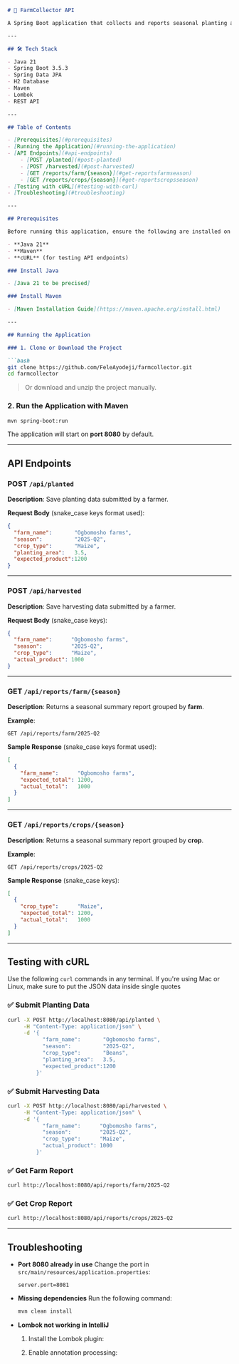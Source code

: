 ````markdown
# 🌾 FarmCollector API

A Spring Boot application that collects and reports seasonal planting and harvesting data from farms. The API allows us to submit planting and harvesting records and generate reports by farm and crop per season.

---

## 🛠️ Tech Stack

- Java 21
- Spring Boot 3.5.3
- Spring Data JPA
- H2 Database
- Maven
- Lombok
- REST API

---

## Table of Contents

- [Prerequisites](#prerequisites)
- [Running the Application](#running-the-application)
- [API Endpoints](#api-endpoints)
    - [POST /planted](#post-planted)
    - [POST /harvested](#post-harvested)
    - [GET /reports/farm/{season}](#get-reportsfarmseason)
    - [GET /reports/crops/{season}](#get-reportscropsseason)
- [Testing with cURL](#testing-with-curl)
- [Troubleshooting](#troubleshooting)

---

## Prerequisites

Before running this application, ensure the following are installed on your machine:

- **Java 21**
- **Maven**
- **cURL** (for testing API endpoints)

### Install Java

- [Java 21 to be precised]

### Install Maven

- [Maven Installation Guide](https://maven.apache.org/install.html)

---

## Running the Application

### 1. Clone or Download the Project

```bash
git clone https://github.com/FeleAyodeji/farmcollector.git
cd farmcollector
````

> Or download and unzip the project manually.

### 2. Run the Application with Maven

```bash
mvn spring-boot:run
```

The application will start on **port 8080** by default.

---

## API Endpoints

### POST `/api/planted`

**Description**: Save planting data submitted by a farmer.

**Request Body** (snake\_case keys format used):

```json
{
  "farm_name":       "Ogbomosho farms",
  "season":          "2025-Q2",
  "crop_type":       "Maize",
  "planting_area":   3.5,
  "expected_product":1200
}
```

---

### POST `/api/harvested`

**Description**: Save harvesting data submitted by a farmer.

**Request Body** (snake\_case keys):

```json
{
  "farm_name":      "Ogbomosho farms",
  "season":         "2025-Q2",
  "crop_type":      "Maize",
  "actual_product": 1000
}
```

---

### GET `/api/reports/farm/{season}`

**Description**: Returns a seasonal summary report grouped by **farm**.

**Example**:

```http
GET /api/reports/farm/2025-Q2
```

**Sample Response** (snake\_case keys format used):

```json
[
  {
    "farm_name":      "Ogbomosho farms",
    "expected_total": 1200,
    "actual_total":   1000
  }
]
```

---

### GET `/api/reports/crops/{season}`

**Description**: Returns a seasonal summary report grouped by **crop**.

**Example**:

```http
GET /api/reports/crops/2025-Q2
```

**Sample Response** (snake\_case keys):

```json
[
  {
    "crop_type":      "Maize",
    "expected_total": 1200,
    "actual_total":   1000
  }
]
```

---

## Testing with cURL

Use the following `curl` commands in any terminal. If you're using Mac or Linux, make sure to put the JSON data inside single quotes

### ✅ Submit Planting Data

```bash
curl -X POST http://localhost:8080/api/planted \
     -H "Content-Type: application/json" \
     -d '{
           "farm_name":       "Ogbomosho farms",
           "season":          "2025-Q2",
           "crop_type":       "Beans",
           "planting_area":   3.5,
           "expected_product":1200
         }'
```

### ✅ Submit Harvesting Data

```bash
curl -X POST http://localhost:8080/api/harvested \
     -H "Content-Type: application/json" \
     -d '{
           "farm_name":      "Ogbomosho farms",
           "season":         "2025-Q2",
           "crop_type":      "Maize",
           "actual_product": 1000
         }'
```

### ✅ Get Farm Report

```bash
curl http://localhost:8080/api/reports/farm/2025-Q2
```

### ✅ Get Crop Report

```bash
curl http://localhost:8080/api/reports/crops/2025-Q2
```

---

## Troubleshooting

* **Port 8080 already in use**
  Change the port in `src/main/resources/application.properties`:

  ```properties
  server.port=8081
  ```

* **Missing dependencies**
  Run the following command:

  ```bash
  mvn clean install
  ```

* **Lombok not working in IntelliJ**

    1. Install the Lombok plugin:
      
    2. Enable annotation processing:
       


